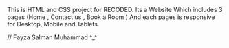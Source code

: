 This is HTML and CSS project for RECODED.
 Its a Website Which includes 3 pages (Home , Contact us , Book a Room )
 And each pages is responsive for Desktop, Mobile and Tablets.

 //  Fayza Salman Muhammad ^_^ 